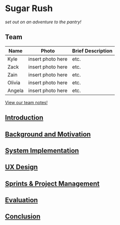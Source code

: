 # Sugar Rush

*set out on an adventure to the pantry!*

## Team

| **Name** | **Photo** | **Brief Description** |
| ----------- | ----------- | ----------- |
| Kyle  | insert photo here | etc. |
| Zack | insert photo here | etc. |
| Zain | insert photo here | etc. |
| Olivia | insert photo here | etc. |
| Angela | insert photo here | etc. |

 [View our team notes!](https://1drv.ms/u/s!ArK70JvM660kiJU316Riv8bJ639P4A)

## [Introduction](BackgroundAndMotivation)

## [Background and Motivation](BackgroundAndMotivation)

## [System Implementation](SystemImplementation)

## [UX Design](UXDesign)

## [Sprints & Project Management](SprintsAndProjectManagement)

## [Evaluation](Evaluation)

## [Conclusion](Conclusion)
